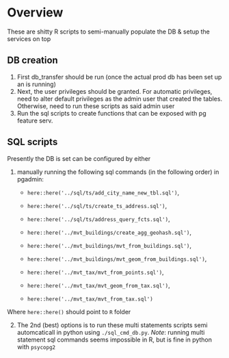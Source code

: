 
# Overview

These are shitty R scripts to semi-manually populate the DB & setup the services on top


## DB creation

1. First db_transfer should be run (once the actual prod db has been set up an is running)
2. Next, the user privileges should be granted. For automatic privileges, need to alter default privileges as the admin user that created the tables. Otherwise, need to run these scripts as said admin user
3. Run the sql scripts to create functions that can be exposed with pg feature serv. 

## SQL scripts

Presently the DB is set can be configured by either 

1. manually running the following sql commands (in the following order) in pgadmin:

   - `here::here('../sql/ts/add_city_name_new_tbl.sql')`,
   - `here::here('../sql/ts/create_ts_address.sql')`,
   - `here::here('../sql/ts/address_query_fcts.sql')`,
   
   
   - `here::here('../mvt_buildings/create_agg_geohash.sql')`,
   - `here::here('../mvt_buildings/mvt_from_buildings.sql')`,
   - `here::here('../mvt_buildings/mvt_geom_from_buildings.sql')`,
   
   
   - `here::here('../mvt_tax/mvt_from_points.sql')`,
   - `here::here('../mvt_tax/mvt_geom_from_tax.sql')`,
   - `here::here('../mvt_tax/mvt_from_tax.sql')`
   
   
  Where `here::here()` should point to `R` folder
   

  
   
2. The 2nd (best) options is to run these multi statements scripts semi automcaticall in python using `./sql_cmd_db.py`. _Note_: running multi statement sql commands seems impossible in R, but is fine in python with `psycopg2`